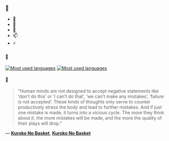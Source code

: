 ### 👋

- 🔭
- 🌱
- 💬
- 📫
- ⚡

#### 🧏

[![Most used languages](https://github-readme-stats-aynah.vercel.app/api/top-langs/?username=aynh&theme=solarized-dark&langs_count=6&layout=compact&hide_title=true)](https://github.com/anuraghazra/github-readme-stats#gh-dark-mode-only)
[![Most used languages](https://github-readme-stats-aynah.vercel.app/api/top-langs/?username=aynh&theme=solarized-light&langs_count=6&layout=compact&hide_title=true)](https://github.com/anuraghazra/github-readme-stats#gh-light-mode-only)

#### 💬

> "Human minds are not designed to accept negative statements like ‘don’t do this’ or ‘I can’t do that’, ‘we can’t make any mistakes’, ‘failure is not accepted’. These kinds of thoughts only serve to counter productively stress the body and lead to further mistakes. And if just one mistake is made, it turns into a vicious cycle. The more they think about it, the more mistakes will be made, and the more the quality of their plays will drop."

&mdash; [**Kuroko No Basket**](https://myanimelist.net/character.php?q=Kuroko%20No%20Basket&cat=character), [**Kuroko No Basket**](https://myanimelist.net/search/all?q=Kuroko%20No%20Basket&cat=all)
